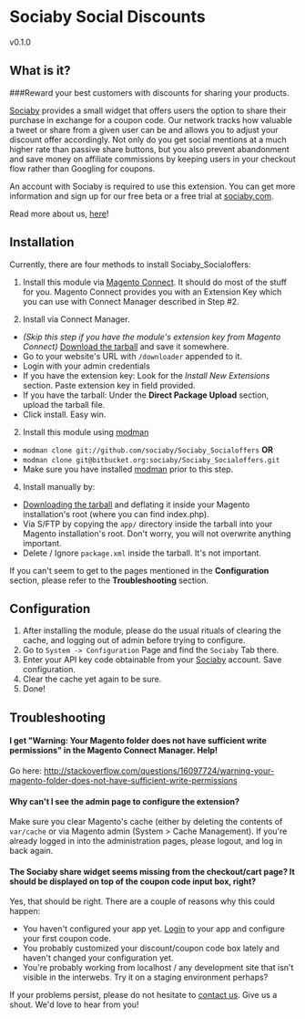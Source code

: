 Sociaby Social Discounts
=======================

v0.1.0

What is it?
----------

###Reward your best customers with discounts for sharing your products.

[Sociaby](http://sociaby.com/) provides a small widget that offers users the option to share their purchase in exchange for a coupon code.
Our network tracks how valuable a tweet or share from a given user can be and allows you to adjust your discount offer accordingly.
Not only do you get social mentions at a much higher rate than passive share buttons, but you also prevent abandonment and save money on 
affiliate commissions by keeping users in your checkout flow rather than Googling for coupons. 

An account with Sociaby is required to use this extension. You can get more information and sign up for our free beta or a free trial at [sociaby.com](http://www.sociaby.com/).

Read more about us, [here](http://sociaby.com/about/)!

Installation
------------

Currently, there are four methods to install Sociaby_Socialoffers:

 1. Install this module via [Magento Connect](www.magentocommerce.com/magento-connect/catalog/product/view/id/15885/). It should do most of the stuff for you. Magento Connect provides you with an Extension Key which you can use with Connect Manager described in Step #2.

 3. Install via Connect Manager. 

   * *(Skip this step if you have the module's extension key from Magento Connect)* [Download the tarball](https://sociaby.com/wp-content/uploads/2013/01/Sociaby_Magento_plugin-0.1.0.tar.gz) and save it somewhere.
   * Go to your website's URL with `/downloader` appended to it.
   * Login with your admin credentials
   * If you have the extension key: Look for the *Install New Extensions* section. Paste extension key in field provided.
   * If you have the tarball: Under the **Direct Package Upload** section, upload the tarball file.
   * Click install. Easy win.

 2. Install this module using [modman](https://github.com/colinmollenhour/modman)

   * `modman clone git://github.com/sociaby/Sociaby_Socialoffers` **OR**
   * `modman clone git@bitbucket.org:sociaby/Sociaby_Socialoffers.git`
   * Make sure you have installed [modman](https://github.com/colinmollenhour/modman) prior to this step.


 4. Install manually by:

   * [Downloading the tarball](https://sociaby.com/wp-content/uploads/2013/01/Sociaby_Magento_plugin-0.1.0.tar.gz) and deflating it inside your Magento installation's root (where you can find index.php). 
   * Via S/FTP by copying the `app/` directory inside the tarball into your Magento installation's root. Don't worry, you will not overwrite anything important. 
   * Delete / Ignore `package.xml` inside the tarball. It's not important.


If you can't seem to get to the pages mentioned in the **Configuration** section, please refer to the **Troubleshooting** section.


Configuration
-------------

 1. After installing the module, please do the usual rituals of clearing the cache, and logging out of admin before trying to configure.
 2. Go to `System -> Configuration` Page and find the `Sociaby` Tab there. 
 3. Enter your API key code obtainable from your [Sociaby](https://sociaby.com/login/) account. Save configuration.
 4. Clear the cache yet again to be sure.
 5. Done!


Troubleshooting
---------------

#### I get "Warning: Your Magento folder does not have sufficient write permissions" in the Magento Connect Manager. Help!

 Go here: http://stackoverflow.com/questions/16097724/warning-your-magento-folder-does-not-have-sufficient-write-permissions

#### Why can't I see the admin page to configure the extension?

Make sure you clear Magento's cache (either by deleting the contents of `var/cache` or via Magento admin (System > Cache Management). If you're already logged in into the administration pages, please logout, and log in back again.

#### The Sociaby share widget seems missing from the checkout/cart page? It should be displayed on top of the coupon code input box, right?

Yes, that should be right. There are a couple of reasons why this could happen:

 * You haven't configured your app yet. [Login](https://sociaby.com/login/) to your app and configure your first coupon code.
 * You probably customized your discount/coupon code box lately and haven't changed your configuration yet. 
 * You're probably working from localhost / any development site that isn't visible in the interwebs. Try it on a staging environment perhaps?

If your problems persist, please do not hesitate to [contact us](http://sociaby.com/contact/). Give us a shout.  We'd love to hear from you!



